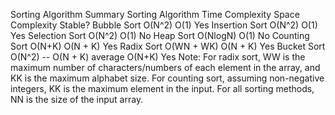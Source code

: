   Sorting Algorithm Summary
Sorting Algorithm	Time Complexity	        Space Complexity	Stable?
Bubble Sort      	    O(N^2)              O(1)                    Yes
Insertion Sort      	O(N^2)               O(1)	            Yes
Selection Sort	        O(N^2)              O(1)	            No
Heap Sort	            O(NlogN)	         O(1)           	No
Counting Sort	        O(N+K)	            O(N + K)        	Yes
Radix Sort	            O(WN + WK)	        O(N + K)        	Yes
Bucket Sort	    O(N^2) -- O(N + K) average	O(N+K)	            Yes
Note: For radix sort, WW is the maximum number of characters/numbers of each element in the array, and KK is the maximum alphabet size. For counting sort, assuming non-negative integers, KK is the maximum element in the input. For all sorting methods, NN is the size of the input array.